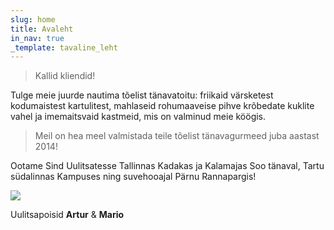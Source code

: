 ```yaml
---
slug: home
title: Avaleht
in_nav: true
_template: tavaline_leht
---
```


> Kallid kliendid!

Tulge meie juurde nautima tõelist tänavatoitu: friikaid värsketest kodumaistest kartulitest, mahlaseid rohumaaveise pihve krõbedate kuklite vahel ja imemaitsvaid kastmeid, mis on valminud meie köögis.

> Meil on hea meel valmistada teile tõelist tänavagurmeed juba aastast 2014!

Ootame Sind Uulitsatesse Tallinnas Kadakas ja Kalamajas Soo tänaval, Tartu südalinnas Kampuses ning suvehooajal Pärnu Rannapargis!

![](/uploads/uploads/uulitsapoisid.png)![]()

Uulitsapoisid **Artur** & **Mario**![]()
